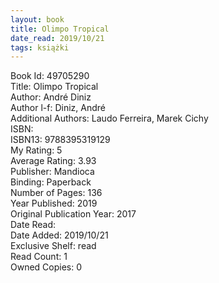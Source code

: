 ```yaml
---
layout: book
title: Olimpo Tropical
date_read: 2019/10/21
tags: książki
---
```


Book Id: 49705290<br />
Title: Olimpo Tropical<br />
Author: André Diniz<br />
Author l-f: Diniz, André<br />
Additional Authors: Laudo Ferreira, Marek Cichy<br />
ISBN: <br />
ISBN13: 9788395319129<br />
My Rating: 5<br />
Average Rating: 3.93<br />
Publisher: Mandioca<br />
Binding: Paperback<br />
Number of Pages: 136<br />
Year Published: 2019<br />
Original Publication Year: 2017<br />
Date Read: <br />
Date Added: 2019/10/21<br />
Exclusive Shelf: read<br />
Read Count: 1<br />
Owned Copies: 0<br />



